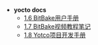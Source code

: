 - **yocto docs**
  - [1.6 BitBake用户手册](BitBake/BitBake用户手册)
  - [1.7 BitBake视频教程笔记](BitBake/视频教程笔记)
  - [1.8 Yotco项目开发手册](yocto/Yocto项目开发手册)
